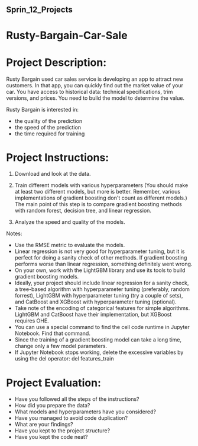 ## Sprin_12_Projects

# Rusty-Bargain-Car-Sale

# Project Description: 

Rusty Bargain used car sales service is developing an app to attract new customers. In that app, you can quickly find out the market value of your car. You have access to historical data: technical specifications, trim versions, and prices. You need to build the model to determine the value.

Rusty Bargain is interested in:

- the quality of the prediction
- the speed of the prediction
- the time required for training

# Project Instructions: 

1. Download and look at the data.

2. Train different models with various hyperparameters (You should make at least two different models, but more is better. Remember, various implementations of gradient boosting don't count as different models.) The main point of this step is to compare gradient boosting methods with random forest, decision tree, and linear regression.
   
3. Analyze the speed and quality of the models.
   
Notes:

- Use the RMSE metric to evaluate the models.
- Linear regression is not very good for hyperparameter tuning, but it is perfect for doing a sanity check of other methods. If gradient boosting performs worse than linear regression, something definitely went wrong.
- On your own, work with the LightGBM library and use its tools to build gradient boosting models.
- Ideally, your project should include linear regression for a sanity check, a tree-based algorithm with hyperparameter tuning (preferably, random forrest), LightGBM with hyperparameter tuning (try a couple of sets), and CatBoost and XGBoost with hyperparameter tuning (optional).
- Take note of the encoding of categorical features for simple algorithms. LightGBM and CatBoost have their implementation, but XGBoost requires OHE.
- You can use a special command to find the cell code runtime in Jupyter Notebook. Find that command.
- Since the training of a gradient boosting model can take a long time, change only a few model parameters.
- If Jupyter Notebook stops working, delete the excessive variables by using the del operator:
  del features_train

# Project Evaluation: 

- Have you followed all the steps of the instructions?
- How did you prepare the data?
- What models and hyperparameters have you considered?
- Have you managed to avoid code duplication?
- What are your findings?
- Have you kept to the project structure?
- Have you kept the code neat?

   
